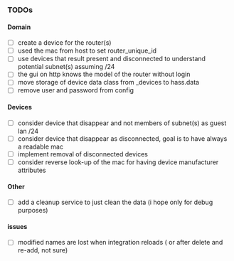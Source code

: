### TODOs
#### Domain
- [ ] create a device for the router(s)
- [ ] used the mac from host to set router_unique_id
- [ ] use devices that result present and disconnected to understand potential subnet(s) assuming /24
- [ ] the gui on http knows the model of the router without login
- [ ] move storage of device data class from _devices to hass.data
- [ ] remove user and password from config
#### Devices
- [ ] consider device that disappear and not members of subnet(s) as guest lan /24
- [ ] consider device that disappear as disconnected, goal is to have always a readable mac
- [ ] implement removal of disconnected devices
- [ ] consider reverse look-up of the mac for having device manufacturer attributes
#### Other
- [ ] add a cleanup service to just clean the data (i hope only for debug purposes)


#### issues
- [ ] modified names are lost when integration reloads ( or after delete and re-add, not sure) 
